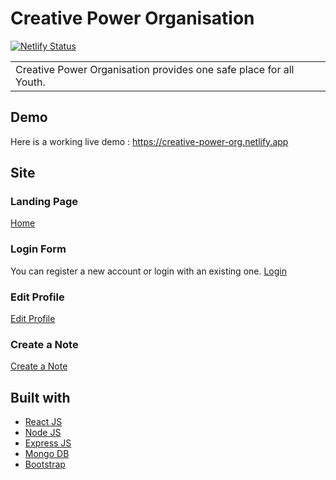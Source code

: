# Creative Power Organisation
[![Netlify Status](https://api.netlify.com/api/v1/badges/85121efd-728b-40cb-92f3-dea09326038c/deploy-status)](https://app.netlify.com/sites/creative-power-org/deploys)
<table>
<tr>
<td>
  Creative Power Organisation provides one safe place for all Youth.
</td>
</tr>
</table>

## Demo
Here is a working live demo :  https://creative-power-org.netlify.app

## Site

### Landing Page
<a href="https://res.cloudinary.com/creative-power/image/upload/v1655902122/Creative-Power-Org/Landing_qaxpqm.png" target="_blank">Home</a>

### Login Form
You can register a new account or login with an existing one.
<a href="https://res.cloudinary.com/creative-power/image/upload/v1655901982/Creative-Power-Org/Login_wopq80.png" target="_blank">Login</a>

### Edit Profile
<a href="https://res.cloudinary.com/creative-power/image/upload/v1655901990/Creative-Power-Org/profile_cxls3p.png" target="_blank">Edit Profile</a>

### Create a Note
<a href="https://res.cloudinary.com/creative-power/image/upload/v1655901984/Creative-Power-Org/createNote_o1hmg5.png" target="_blank">Create a Note</a>

## Built with 

- [React JS](https://reactjs.org/)
- [Node JS](https://nodejs.org/) 
- [Express JS](https://expressjs.com/)
- [Mongo DB](https://www.mongodb.com/)
- [Bootstrap](http://getbootstrap.com/)


